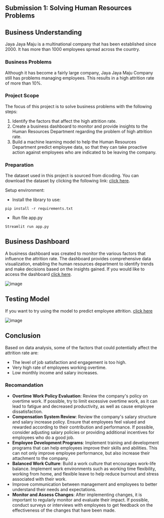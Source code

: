 
## Submission 1: Solving Human Resources Problems

## Business Understanding

Jaya Jaya Maju is a multinational company that has been established since 2000. It has more than 1000 employees spread across the country. 

### Business Problems

Although it has become a fairly large company, Jaya Jaya Maju Company still has problems managing employees. This results in a high attrition rate of more than 10%.

### Project Scope

The focus of this project is to solve business problems with the following steps: 
1. Identify the factors that affect the high attrition rate.   
2. Create a business dashboard to monitor and provide insights to the Human Resources Department regarding the problem of high attrition rate.   
3. Build a machine learning model to help the Human Resources Department predict employee data, so that they can take proactive action against employees who are indicated to be leaving the company.

### Preparation

The dataset used in this project is sourced from dicoding. You can download the dataset by clicking the following link: [click here](https://github.com/dicodingacademy/dicoding_dataset/tree/main/employee).

Setup environment:
- Install the library to use:
```
pip install -r requirements.txt
```
- Run file app.py
```
Streamlit run app.py
```

## Business Dashboard

A business dashboard was created to monitor the various factors that influence the attrition rate. The dashboard provides comprehensive data visualization, enabling the human resources department to identify trends and make decisions based on the insights gained. If you would like to access the dashboard [click here](https://lookerstudio.google.com/u/0/reporting/3c9fe1a9-6b15-4bb8-9451-fd2746127e5c/page/n3Q0D).

![image](https://github.com/HafiizhTH/Human_Resources/assets/96015981/6b06a268-d566-4d4e-9f3b-8b9890a5a82a)

## Testing Model

If you want to try using the model to predict employee attrition. [click here](https://attrition-prediction-2024.streamlit.app/)

![image](https://github.com/HafiizhTH/Human_Resources/assets/96015981/b083eb07-1ba8-4c41-a4ae-9ac455c1e75c)

## Conclusion

Based on data analysis, some of the factors that could potentially affect the attrition rate are:
- The level of job satisfaction and engagement is too high.
- Very high rate of employees working overtime.
- Low monthly income and salary increases.

### Recomandation

- **Overtime Work Policy Evaluation**: Review the company's policy on overtime work. If possible, try to limit excessive overtime work, as it can lead to fatigue and decreased productivity, as well as cause employee dissatisfaction. 
- **Compensation System Review**: Review the company's salary structure and salary increase policy. Ensure that employees feel valued and rewarded according to their contribution and performance. If possible, consider adjusting salary policies or providing additional incentives for employees who do a good job.
- **Employee Development Programs**: Implement training and development programs that can help employees improve their skills and abilities. This can not only improve employee performance, but also increase their attachment to the company.
- **Balanced Work Culture**: Build a work culture that encourages work-life balance. Implement work environments such as working time flexibility, working from home, and flexible leave to help reduce burnout and stress associated with their work.
- Improve communication between management and employees to better understand their needs and expectations.
- **Monitor and Assess Changes**: After implementing changes, it is important to regularly monitor and evaluate their impact. If possible, conduct surveys or interviews with employees to get feedback on the effectiveness of the changes that have been made.
